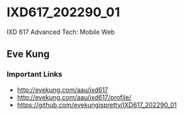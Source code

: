 # IXD617_202290_01
IXD 617 Advanced Tech: Mobile Web

## Eve Kung

### Important Links
- http://evekung.com/aau/ixd617
- http://evekung.com/aau/ixd617/profile/
- https://github.com/evekungispretty/IXD617_202290_01
